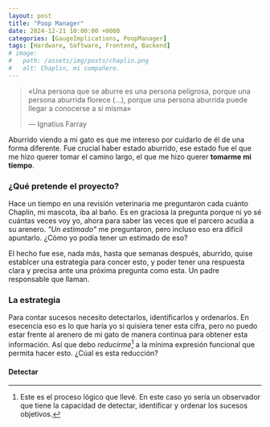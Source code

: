```yaml
---
layout: post
title: "Poop Manager"
date: 2024-12-21 10:00:00 +0000
categories: [GaugeImplications, PoopManager]
tags: [Hardware, Software, Frontend, Backend]
# image:
#   path: /assets/img/posts/chaplin.png
#   alt: Chaplin, mi compañero.
---
```


> «Una persona que se aburre es una persona peligrosa, porque una persona aburrida florece (...), porque una persona aburrida puede llegar a conocerse a sí misma»
>
> — Ignatius Farray

Aburrido viendo a mi gato es que me intereso por cuidarlo de él de una forma diferente. Fue crucial haber estado aburrido, ese estado fue el que me hizo querer tomar el camino largo, el que me hizo querer **tomarme mi tiempo**.



### ¿Qué pretende el proyecto?

Hace un tiempo en una revisión veterinaria me preguntaron cada cuánto Chaplin, mi mascota, iba al baño. Es en graciosa la pregunta porque ni yo sé cuántas veces voy yo, ahora para saber las veces que el parcero acudía a su arenero. *"Un estimado"* me preguntaron, pero incluso eso era difícil apuntarlo. ¿Cómo yo podía tener un estimado de eso?

El hecho fue ese, nada más, hasta que semanas después, aburrido, quise establcer una estrategia para concer esto, y poder tener una respuesta clara y precisa ante una próxima pregunta como esta. Un padre responsable que llaman.


### La estrategia

Para contar sucesos necesito detectarlos, identificarlos y ordenarlos. En esecencia eso es lo que haría yo si quisiera tener esta cifra, pero no puedo estar frente al arenero de mi gato de manera continua para obtener esta información. Así que debo *reducirme*[^1] a la mínima expresión funcional que permita hacer esto. ¿Cúal es esta reducción?

#### Detectar






[^1]: Este es el proceso lógico que llevé. En este caso yo sería un observador que tiene la capacidad de detectar, identificar y ordenar los sucesos objetivos.
